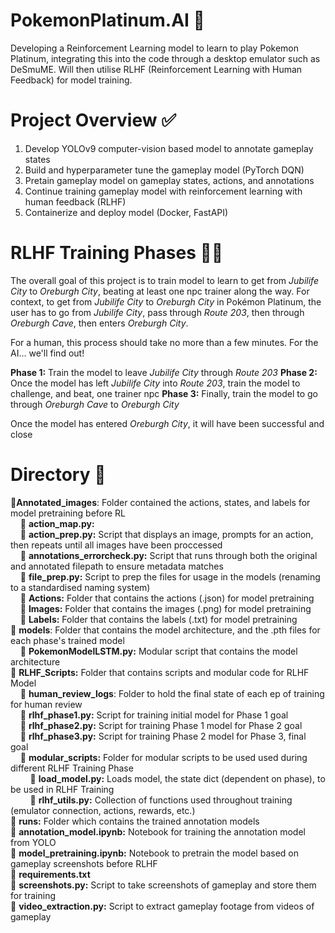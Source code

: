 # PokemonPlatinum.AI 👾
Developing a Reinforcement Learning model to learn to play Pokemon Platinum, integrating this into the code through a desktop emulator such as DeSmuME. Will then utilise RLHF (Reinforcement Learning with Human Feedback) for model training.

# Project Overview ✅
1. Develop YOLOv9 computer-vision based model to annotate gameplay states
2. Build and hyperparameter tune the gameplay model (PyTorch DQN)
3. Pretain gameplay model on gameplay states, actions, and annotations
4. Continue training gameplay model with reinforcement learning with human feedback (RLHF)
5. Containerize and deploy model (Docker, FastAPI)

# RLHF Training Phases 🏋🏽
The overall goal of this project is to train model to learn to get from *Jubilife City* to *Oreburgh City*, beating at least one npc trainer along the way.
For context, to get from *Jubilife City* to *Oreburgh City* in Pokémon Platinum, the user has to go from *Jubilife City*, pass through *Route 203*, then through *Oreburgh Cave*, then enters *Oreburgh City*.

For a human, this process should take no more than a few minutes. For the AI... we'll find out!

**Phase 1:** Train the model to leave *Jubilife City* through *Route 203* 
**Phase 2:** Once the model has left *Jubilife City* into *Route 203*, train the model to challenge, and beat, one trainer npc
**Phase 3:** Finally, train the model to go through *Oreburgh Cave* to *Oreburgh City*

Once the model has entered *Oreburgh City*, it will have been successful and close

# Directory 📍
📁**Annotated_images**: Folder contained the actions, states, and labels for model pretraining before RL<br>
&nbsp;&nbsp;&nbsp;&nbsp;📄 **action_map.py:** <br>
&nbsp;&nbsp;&nbsp;&nbsp;📄 **action_prep.py:** Script that displays an image, prompts for an action, then repeats until all images have been proccessed <br>
&nbsp;&nbsp;&nbsp;&nbsp;📄 **annotations_errorcheck.py:** Script that runs through both the original and annotated filepath to ensure metadata matches<br>
&nbsp;&nbsp;&nbsp;&nbsp;📄 **file_prep.py:** Script to prep the files for usage in the models (renaming to a standardised naming system)<br>
&nbsp;&nbsp;&nbsp;&nbsp;📁 **Actions:** Folder that contains the actions (.json) for model pretraining <br>
&nbsp;&nbsp;&nbsp;&nbsp;📁 **Images:** Folder that contains the images (.png) for model pretraining<br>
&nbsp;&nbsp;&nbsp;&nbsp;📁 **Labels:** Folder that contains the labels (.txt) for model pretraining <br>
📁 **models**: Folder that contains the model architecture, and the .pth files for each phase's trained model <br>
&nbsp;&nbsp;&nbsp;&nbsp;📄 **PokemonModelLSTM.py:** Modular script that contains the model architecture<br>
📁 **RLHF_Scripts:** Folder that contains scripts and modular code for RLHF Model<br>
&nbsp;&nbsp;&nbsp;&nbsp;📁 **human_review_logs**: Folder to hold the final state of each ep of training for human review<br>
&nbsp;&nbsp;&nbsp;&nbsp;📄 **rlhf_phase1.py:** Script for training initial model for Phase 1 goal<br>
&nbsp;&nbsp;&nbsp;&nbsp;📄 **rlhf_phase2.py:** Script for training Phase 1 model for Phase 2 goal<br>
&nbsp;&nbsp;&nbsp;&nbsp;📄 **rlhf_phase3.py:** Script for training Phase 2 model for Phase 3, final goal<br>
&nbsp;&nbsp;&nbsp;&nbsp;📁 **modular_scripts:** Folder for modular scripts to be used used during different RLHF Training Phase<br>
&nbsp;&nbsp;&nbsp;&nbsp;&nbsp;&nbsp;&nbsp;&nbsp;📄 **load_model.py:** Loads model, the state dict (dependent on phase), to be used in RLHF Training<br>
&nbsp;&nbsp;&nbsp;&nbsp;&nbsp;&nbsp;&nbsp;&nbsp;📄 **rlhf_utils.py:** Collection of functions used throughout training (emulator connection, actions, rewards, etc.)<br>
📁 **runs:** Folder which contains the trained annotation models<br>
📄 **annotation_model.ipynb:** Notebook for training the annotation model from YOLO<br>
📄 **model_pretraining.ipynb:** Notebook to pretrain the model based on gameplay screenshots before RLHF<br>
📄 **requirements.txt**<br>
📄 **screenshots.py:** Script to take screenshots of gameplay and store them for training<br>
📄 **video_extraction.py:** Script to extract gameplay footage from videos of gameplay<br>
